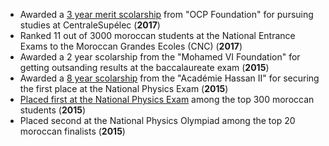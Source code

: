 * Awarded a [3 year merit scolarship](https://www.cpge.ac.ma/documents/DossierBM_E/ResultatBourseFOCP_S_17.pdf) from "OCP Foundation" for pursuing studies at CentraleSupélec (**2017**)
* Ranked 11 out of 3000 moroccan students at the National Entrance Exams to the Moroccan Grandes Ecoles (CNC) (**2017**)
* Awarded a 2 year scolarship from the "Mohamed VI Foundation" for getting outsanding results at the baccalaureate exam (**2015**)
* Awarded a [8 year scolarship](http://www.academiesciences.ma/es/activites/concours.php) from the "Académie Hassan II" for securing the first place at the National Physics Exam (**2015**)
* [Placed first at the National Physics Exam](http://www.academiesciences.ma/es/activites/concours.php) among the top 300 moroccan students (**2015**)
* Placed second at the National Physics Olympiad among the top 20 moroccan finalists (**2015**)